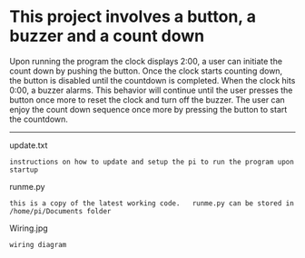 # This project involves a button, a buzzer and a count down

Upon running the program the clock displays 2:00, a user can initiate the count down by pushing the button.  Once the clock starts counting down, the button is disabled until the countdown is completed.  When the clock hits 0:00, a buzzer alarms.   This behavior will continue until the user presses the button once more to reset the clock and turn off the buzzer.    The user can enjoy the count down sequence once more by pressing the button to start the countdown.

-----------------------------------------------------------------------------------------------------------------------

update.txt

	instructions on how to update and setup the pi to run the program upon startup 

runme.py

	this is a copy of the latest working code.   runme.py can be stored in /home/pi/Documents folder

Wiring.jpg

	wiring diagram 
